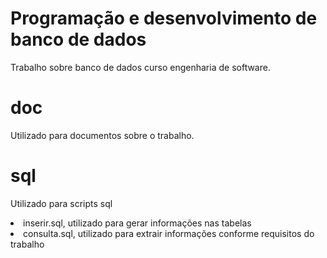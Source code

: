 # Programação e desenvolvimento de banco de dados
Trabalho sobre banco de dados curso engenharia de software.

# doc
Utilizado para documentos sobre o trabalho.

# sql
Utilizado para scripts sql

<li> inserir.sql, utilizado para gerar informações nas tabelas
<li> consulta.sql, utilizado para extrair informações conforme requisitos do trabalho


